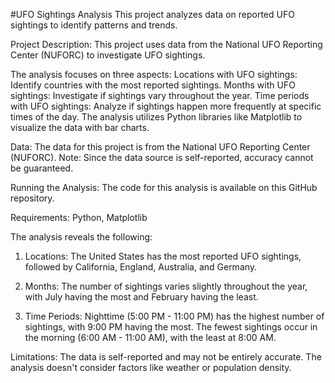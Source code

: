 #UFO Sightings Analysis
This project analyzes data on reported UFO sightings to identify patterns and trends.

Project Description:
This project uses data from the National UFO Reporting Center (NUFORC) to investigate UFO sightings.

The analysis focuses on three aspects:
Locations with UFO sightings: Identify countries with the most reported sightings.
Months with UFO sightings: Investigate if sightings vary throughout the year.
Time periods with UFO sightings: Analyze if sightings happen more frequently at specific times of the day.
The analysis utilizes Python libraries like Matplotlib to visualize the data with bar charts.

Data:
The data for this project is from the National UFO Reporting Center (NUFORC).
Note: Since the data source is self-reported, accuracy cannot be guaranteed.

Running the Analysis:
The code for this analysis is available on this GitHub repository.

Requirements: Python, Matplotlib

The analysis reveals the following:
1. Locations: The United States has the most reported UFO sightings, followed by California, England, Australia, and Germany.

2. Months: The number of sightings varies slightly throughout the year, with July having the most and February having the least.

3. Time Periods: Nighttime (5:00 PM - 11:00 PM) has the highest number of sightings, with 9:00 PM having the most. The fewest sightings occur in the morning (6:00 AM - 11:00 AM), with the least at 8:00 AM.
   
Limitations:
The data is self-reported and may not be entirely accurate.
The analysis doesn't consider factors like weather or population density.
